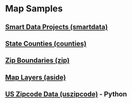 # Map Samples

## [Smart Data Projects (smartdata)](../../smartdata)
<!--## [Map Points (hubs)](../../hubs/#route=us.ga_to_bs)-->
## [State Counties (counties)](counties/counties.html)  
## [Zip Boundaries (zip)](../../zip/leaflet/)
## [Map Layers (aside)](aside)
## [US Zipcode Data (uszipcode)](https://uszipcode.readthedocs.io/01-Tutorial/index.html) - Python

  